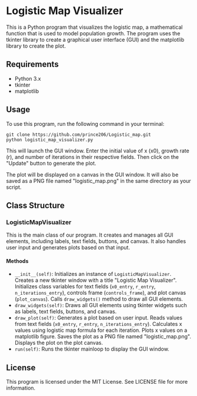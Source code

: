 # Logistic Map Visualizer

This is a Python program that visualizes the logistic map, a mathematical function that is used to model population growth. The program uses the tkinter library to create a graphical user interface (GUI) and the matplotlib library to create the plot.

## Requirements

- Python 3.x
- tkinter
- matplotlib

## Usage

To use this program, run the following command in your terminal:

```
git clone https://github.com/prince206/Logistic_map.git
python logistic_map_visualizer.py
```

This will launch the GUI window. Enter the initial value of x (x0), growth rate (r), and number of iterations in their respective fields. Then click on the "Update" button to generate the plot.

The plot will be displayed on a canvas in the GUI window. It will also be saved as a PNG file named "logistic_map.png" in the same directory as your script.

## Class Structure

### LogisticMapVisualizer

This is the main class of our program. It creates and manages all GUI elements, including labels, text fields, buttons, and canvas. It also handles user input and generates plots based on that input.

#### Methods

- `__init__(self)`: Initializes an instance of `LogisticMapVisualizer`. Creates a new tkinter window with a title "Logistic Map Visualizer". Initializes class variables for text fields (`x0_entry`, `r_entry`, `n_iterations_entry`), controls frame (`controls_frame`), and plot canvas (`plot_canvas`). Calls `draw_widgets()` method to draw all GUI elements.
- `draw_widgets(self)`: Draws all GUI elements using tkinter widgets such as labels, text fields, buttons, and canvas.
- `draw_plot(self)`: Generates a plot based on user input. Reads values from text fields (`x0_entry`, `r_entry`, `n_iterations_entry`). Calculates x values using logistic map formula for each iteration. Plots x values on a matplotlib figure. Saves the plot as a PNG file named "logistic_map.png". Displays the plot on the plot canvas.
- `run(self)`: Runs the tkinter mainloop to display the GUI window.

## License

This program is licensed under the MIT License. See LICENSE file for more information.
